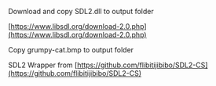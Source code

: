 Download and copy SDL2.dll to output folder

[https://www.libsdl.org/download-2.0.php](https://www.libsdl.org/download-2.0.php)

Copy grumpy-cat.bmp to output folder

SDL2 Wrapper from
[https://github.com/flibitijibibo/SDL2-CS](https://github.com/flibitijibibo/SDL2-CS)

